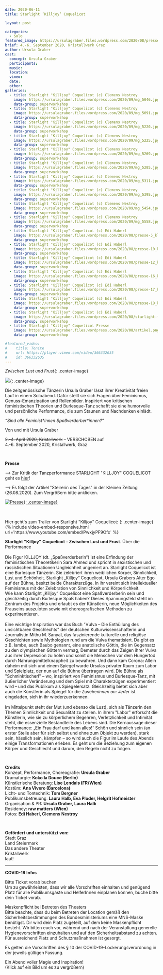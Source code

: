 ```yaml
---
date: 2020-06-11
title: Starlight ‘Killjoy’ Coquelicot

layout: post

categories:
  - Solo
featured_image: https://ursulagraber.files.wordpress.com/2020/08/presse-5_kl-1.jpg
brief: 4.-6. September 2020, Kristallwerk Graz
author: Ursula Graber
cast:
  concept: Ursula Graber
  participants:
  music:
  location:
  vimeo:
  date:
  other:
galleries:
  - title: Starlight "Killjoy" Coquelicot (c) Clemens Nestroy
    image: https://ursulagraber.files.wordpress.com/2020/09/mg_5046.jpg
    data-group: superworkshop
  - title: Starlight "Killjoy" Coquelicot (c) Clemens Nestroy
    image: https://ursulagraber.files.wordpress.com/2020/09/mg_5091.jpg
    data-group: superworkshop
  - title: Starlight "Killjoy" Coquelicot (c) Clemens Nestroy
    image: https://ursulagraber.files.wordpress.com/2020/09/mg_5220.jpg
    data-group: superworkshop
  - title: Starlight "Killjoy" Coquelicot (c) Clemens Nestroy
    image: https://ursulagraber.files.wordpress.com/2020/09/mg_5225.jpg
    data-group: superworkshop
  - title: Starlight "Killjoy" Coquelicot (c) Clemens Nestroy
    image: https://ursulagraber.files.wordpress.com/2020/09/mg_5269.jpg
    data-group: superworkshop
  - title: Starlight "Killjoy" Coquelicot (c) Clemens Nestroy
    image: https://ursulagraber.files.wordpress.com/2020/09/mg_5285.jpg
    data-group: superworkshop
  - title: Starlight "Killjoy" Coquelicot (c) Clemens Nestroy
    image: https://ursulagraber.files.wordpress.com/2020/09/mg_5311.jpg
    data-group: superworkshop
  - title: Starlight "Killjoy" Coquelicot (c) Clemens Nestroy
    image: https://ursulagraber.files.wordpress.com/2020/09/mg_5395.jpg
    data-group: superworkshop
  - title: Starlight "Killjoy" Coquelicot (c) Clemens Nestroy
    image: https://ursulagraber.files.wordpress.com/2020/09/mg_5454.jpg
    data-group: superworkshop
  - title: Starlight "Killjoy" Coquelicot (c) Clemens Nestroy
    image: https://ursulagraber.files.wordpress.com/2020/09/mg_5558.jpg
    data-group: superworkshop
  - title: Starlight "Killjoy" Coquelicot (c) Edi Haberl
    image: https://ursulagraber.files.wordpress.com/2020/08/presse-5_kl-1.jpg
    data-group: superworkshop
  - title: Starlight "Killjoy" Coquelicot (c) Edi Haberl
    image: https://ursulagraber.files.wordpress.com/2020/08/presse-10_kl.jpg
    data-group: superworkshop
  - title: Starlight "Killjoy" Coquelicot (c) Edi Haberl
    image: https://ursulagraber.files.wordpress.com/2020/08/presse-12_kl.jpg
    data-group: superworkshop
  - title: Starlight "Killjoy" Coquelicot (c) Edi Haberl
    image: https://ursulagraber.files.wordpress.com/2020/08/presse-16_kl.jpg
    data-group: superworkshop
  - title: Starlight "Killjoy" Coquelicot (c) Edi Haberl
    image: https://ursulagraber.files.wordpress.com/2020/08/presse-17_kl.jpg
    data-group: superworkshop
  - title: Starlight "Killjoy" Coquelicot (c) Edi Haberl
    image: https://ursulagraber.files.wordpress.com/2020/08/presse-18_kl.jpg
    data-group: superworkshop
  - title: Starlight "Killjoy" Coquelicot (c) Edi Haberl
    image: https://ursulagraber.files.wordpress.com/2020/08/starlight-flyer.png
    data-group: superworkshop
  - title: Starlight "Killjoy" Coquelicot Presse
    image: https://ursulagraber.files.wordpress.com/2020/08/artikel.png
    data-group: superworkshop

#featured_video:
#    title: Tonite
#    url: https://player.vimeo.com/video/366332635
#    id: 366332635
---
```



*Zwischen Lust und Frust*{: .center-image}

![](https://ursulagraber.files.wordpress.com/2020/09/mg_5269.jpg?w=500&fit=crop){: .center-image}

Die zeitgenössische Tänzerin Ursula Graber lässt ihrer Kreativität freien Lauf in einem Soloabend. Dafür stellt sie sich Fragen über Feminismus, Genuss-Emanzipation und Rollenbilder.
Inspiriert von kritischen feministischen Theorien und Burlesque-Tanz schafft sie eine humorvolle und persönliche Performance, die zum Staunen und Nachdenken einlädt.  

*“Sind alle Feminist\*innen Spaßverderber\*innen?”<br />*

Von und mit Ursula Graber<br />

<del>2.-4. April 2020, Kristallwerk</del> – VERSCHOBEN auf<br />
4.-6. September 2020, Kristallwerk, Graz<br />

<br />


**Presse**

<p>
--> Zur Kritik der Tanzperformance STARLIGHT "KILLJOY" COQUELICOT
geht es <a href="https://www.tanz.at/index.php/kritiken/kritiken-2020/2381-ursula-graber-starlight-killjoy-coquelicot">hier</a>!<br>
</p>

<p>
--> Es folgt der Artikel "Steirerin des Tages" in der Kleinen Zeitung (26.08.2020).
Zum Vergrößern bitte anklicken.
</p>


[![Presse](https://ursulagraber.files.wordpress.com/2020/08/artikel.png?w=300){: .center-image}](https://ursulagraber.files.wordpress.com/2020/08/artikel.png?w=1000)

<br />

<br />
Hier geht's zum Trailer von Starlight "Killjoy" Coquelicot:
{: .center-image}
{% include video-embed-responsive.html url='https://www.youtube.com/embed/PwxjyPF9Ofo' %}

<br />

**Starlight "Killjoy" Coquelicot – Zwischen Lust und Frust**.
Über die Performance  
<br />
Die Figur KILLJOY (dt. „Spaßverderberin“) ist eine Erfindung der feministischen Theoretikerin Sara Ahmed und spricht in sexistischen und rassistischen Situationen Ungleichheit ungeniert an. Starlight Coquelicot ist eine Burlesque Tänzerin. Sie zelebriert ihren weiblichen Körper, Sinnlichkeit, Lust und Schönheit. Starlight „Killjoy“ Coquelicot, Ursula Grabers Alter Ego auf der Bühne, besitzt beide Charakterzüge. In ihr vereint sich intellektueller Feminismus mit der Zelebration von Sinnlichkeit und Körperlichkeit.
<br />
Wie kann Starlight „Killjoy“ Coquelicot eine Spaßverderberin sein und gleichzeitig durch Burlesque Spaß haben? Dieses Spannungsfeld steht im Zentrum des Projekts und erlaubt es der Künstlerin, neue Möglichkeiten des Frauseins auszuloten sowie mit choreografischen Methoden zu experimentieren.  
<br />
Eine wichtige Inspiration war das Buch "Vulva – Die Enthüllung des unsichtbaren Geschlechts" der deutschen Kulturwissenschafterin und Journalistin Mithu M. Sanyal, das faszinierende kulturelle und religiöse Geschichten sowie Mythologien rund um die Vulva thematisiert. Da gibt es z.B. Iambe, auch Baubo genannt, eine anatolische Göttin, die im Gegensatz zu den olympischen Göttern vermag, Demeter durch das Zeigen ihrer Vulva aus ihrer Depression zu holen und somit die Menschen vor dem Hungertod durch Nahrungsmittelknappheit zu bewahren.
Und dann kam Corona: Allein daheim mit sich und einem Spiegel wurde Ursulas privater Raum zum Labor und Spielplatz, der nun auf die Bühne übertragen wird. Die Bühne als "Schminktischerl" – wo, inspiriert von Feminismus und Burlesque-Tanz, mit äußerlicher Veränderung und dem Spiel mit Charakterzügen experimentiert wird – und das Publikum als Spiegelersatz. Gleichzeitig bietet sich aber auch die Künstlerin als Spiegel für die Zuseher*innen an: Jede*r ist eingeladen, sich in ihr wiederzuerkennen.  
<br />
Im Mittelpunkt steht der Mut (und ebenso die Lust), sich als Tänzerin den Themen Sinnlichkeit und Sexualität zu stellen. In ihrem "Labor" erforscht die Künstlerin, wie sie zu körperlichem Begehren, Verletzlichkeit und Intimität steht, die essenzielle Bestandteile des Lebens sind.
Die Kernaussage dieser Performance: „Ein Frau darf und kann alles!“ Schön und sinnlich sein (an erster Stelle aber für sich selbst und ohne zum Objekt zu werden), stark sein, hässlich sein, kämpfen – so wird auch die Figur im Laufe des Abends einige Transformationen erleben. Es geht um die Beziehung zum eigenen Körper und Geschlecht und darum, den Regeln nicht zu folgen.

<br />

**Credits**  
Konzept, Performance, Choreografie: 	**Ursula Graber**  
Dramaturgie:	**Koko la Douce (Berlin)**  
Künstlerische Beratung:	**Lise Lendais (FR/Wien)**  
Kostüm:	**Ana Vivero (Barcelona)**  
Licht- und Tontechnik:	**Tom Bergner**  
Publikumsbetreuung:	**Laura Halb, Eva Ploder, Helgrit Hofmeister**  
Organisation & PR:	**Ursula Graber, Laura Halb**  
Residency:	**raw matters (Wien)**  
Fotos: 	**Edi Haberl, Clemens Nestroy**  

<br />

**Gefördert und unterstützt von:**  
Stadt Graz  
Land Steiermark  
Das andere Theater  
Kristallwerk  
laut!  

---
**COVID-19 Infos**

Bitte Ticket vorab buchen<br />
Um zu gewährleisten, dass wir alle Vorschriften einhalten und genügend Platz für alle Publikumsgäste und HelferInnen einplanen können, buche bitte dein Ticket vorab.

Maskenpflicht bei Betreten des Theaters<br />
Bitte beachte, dass du beim Betreten der Location gemäß den Sicherheitsbestimmungen des Bundesministeriums eine MNS-Maske benötigst.
Dir wird dein Platz zugeteilt, auf dem keine Maskenpflicht besteht. Wir bitten euch vor, während und nach der Veranstaltung generelle Hygienevorschriften einzuhalten und auf den Sicherheitsabstand zu achten. Für ausreichend Platz und Schutzmaßnahmen ist gesorgt.<br />


Es gelten die Vorschriften des § 10 der COVID-19-Lockerungsverordnung in der jeweils gültigen Fassung.




<!--plop-->

Ein Abend voller Magie und Inspiration!<br />
(Klick auf ein Bild um es zu vergrößern)

<!--[![Totem](https://i.vimeocdn.com/video/746500438_640.jpg)](https://player.vimeo.com/video/306702195)-->
